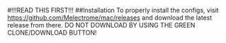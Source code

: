 #!!!READ THIS FIRST!!!
##Installation
To properly install the configs, visit https://github.com/Melectrome/mac/releases and download the latest release from there. DO NOT DOWNLOAD BY USING THE GREEN CLONE/DOWNLOAD BUTTON!